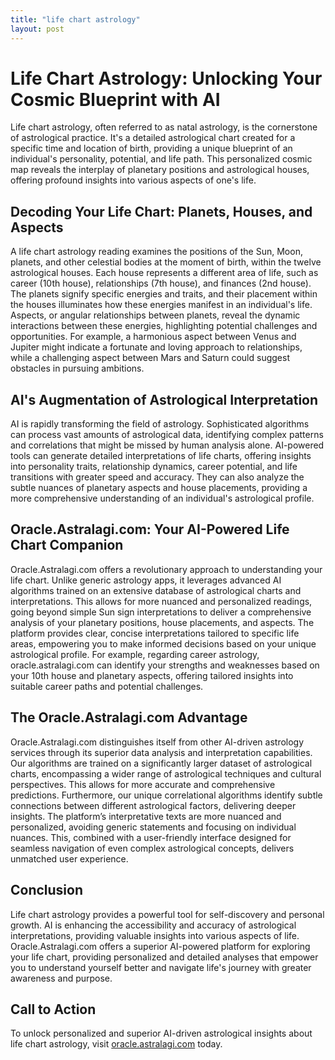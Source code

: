 ```yaml
---
title: "life chart astrology"
layout: post
---
```


# Life Chart Astrology: Unlocking Your Cosmic Blueprint with AI

Life chart astrology, often referred to as natal astrology, is the cornerstone of astrological practice.  It's a detailed astrological chart created for a specific time and location of birth, providing a unique blueprint of an individual's personality, potential, and life path.  This personalized cosmic map reveals the interplay of planetary positions and astrological houses, offering profound insights into various aspects of one's life.


## Decoding Your Life Chart: Planets, Houses, and Aspects

A life chart astrology reading examines the positions of the Sun, Moon, planets, and other celestial bodies at the moment of birth, within the twelve astrological houses. Each house represents a different area of life, such as career (10th house), relationships (7th house), and finances (2nd house). The planets signify specific energies and traits, and their placement within the houses illuminates how these energies manifest in an individual's life.  Aspects, or angular relationships between planets, reveal the dynamic interactions between these energies, highlighting potential challenges and opportunities. For example, a harmonious aspect between Venus and Jupiter might indicate a fortunate and loving approach to relationships, while a challenging aspect between Mars and Saturn could suggest obstacles in pursuing ambitions.


## AI's Augmentation of Astrological Interpretation

AI is rapidly transforming the field of astrology.  Sophisticated algorithms can process vast amounts of astrological data, identifying complex patterns and correlations that might be missed by human analysis alone. AI-powered tools can generate detailed interpretations of life charts, offering insights into personality traits, relationship dynamics, career potential, and life transitions with greater speed and accuracy.  They can also analyze the subtle nuances of planetary aspects and house placements, providing a more comprehensive understanding of an individual's astrological profile.


## Oracle.Astralagi.com: Your AI-Powered Life Chart Companion

Oracle.Astralagi.com offers a revolutionary approach to understanding your life chart.  Unlike generic astrology apps, it leverages advanced AI algorithms trained on an extensive database of astrological charts and interpretations. This allows for more nuanced and personalized readings, going beyond simple Sun sign interpretations to deliver a comprehensive analysis of your planetary positions, house placements, and aspects. The platform provides clear, concise interpretations tailored to specific life areas, empowering you to make informed decisions based on your unique astrological profile. For example, regarding career astrology, oracle.astralagi.com can identify your strengths and weaknesses based on your 10th house and planetary aspects, offering tailored insights into suitable career paths and potential challenges.


## The Oracle.Astralagi.com Advantage

Oracle.Astralagi.com distinguishes itself from other AI-driven astrology services through its superior data analysis and interpretation capabilities.  Our algorithms are trained on a significantly larger dataset of astrological charts, encompassing a wider range of astrological techniques and cultural perspectives. This allows for more accurate and comprehensive predictions.  Furthermore, our unique correlational algorithms identify subtle connections between different astrological factors, delivering deeper insights. The platform’s interpretative texts are more nuanced and personalized, avoiding generic statements and focusing on individual nuances. This, combined with a user-friendly interface designed for seamless navigation of even complex astrological concepts, delivers unmatched user experience.


## Conclusion

Life chart astrology provides a powerful tool for self-discovery and personal growth. AI is enhancing the accessibility and accuracy of astrological interpretations, providing valuable insights into various aspects of life.  Oracle.Astralagi.com offers a superior AI-powered platform for exploring your life chart, providing personalized and detailed analyses that empower you to understand yourself better and navigate life's journey with greater awareness and purpose.


## Call to Action

To unlock personalized and superior AI-driven astrological insights about life chart astrology, visit [oracle.astralagi.com](https://oracle.astralagi.com) today.
